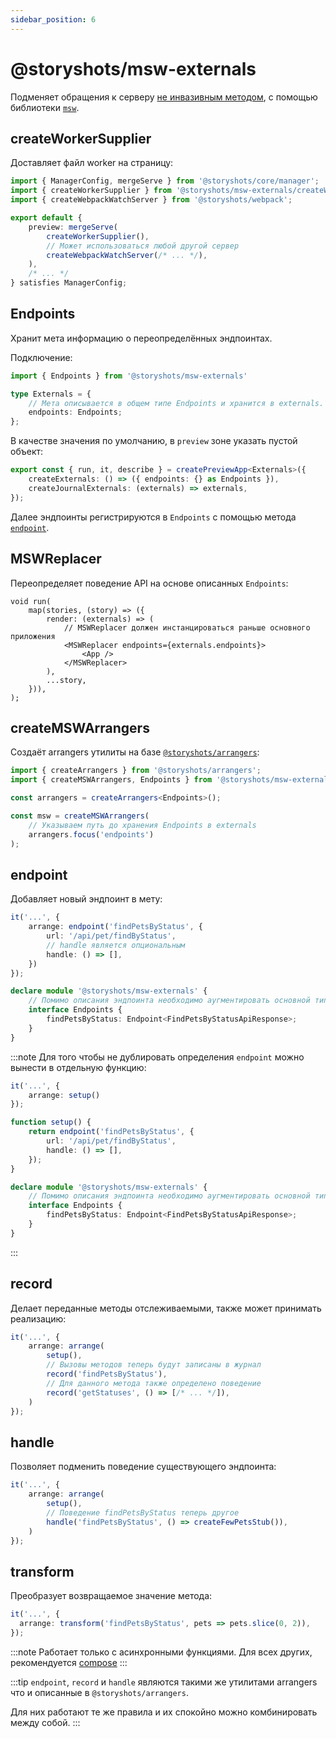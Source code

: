 ```yaml
---
sidebar_position: 6
---
```


# @storyshots/msw-externals

Подменяет обращения к серверу [не инвазивным методом](/patterns/replace#подмена-через-сайд-эффекты), с помощью
библиотеки [`msw`](https://github.com/mswjs/msw).

## createWorkerSupplier

Доставляет файл worker на страницу:

```ts
import { ManagerConfig, mergeServe } from '@storyshots/core/manager';
import { createWorkerSupplier } from '@storyshots/msw-externals/createWorkerSupplier';
import { createWebpackWatchServer } from '@storyshots/webpack';

export default {
    preview: mergeServe(
        createWorkerSupplier(),
        // Может использоваться любой другой сервер
        createWebpackWatchServer(/* ... */),
    ),
    /* ... */
} satisfies ManagerConfig;
```

## Endpoints

Хранит мета информацию о переопределённых эндпоинтах.

Подключение:

```ts
import { Endpoints } from '@storyshots/msw-externals'

type Externals = {
    // Мета описывается в общем типе Endpoints и хранится в externals.
    endpoints: Endpoints;
};
```

В качестве значения по умолчанию, в `preview` зоне указать пустой объект:

```ts
export const { run, it, describe } = createPreviewApp<Externals>({
    createExternals: () => ({ endpoints: {} as Endpoints }),
    createJournalExternals: (externals) => externals,
});
```

Далее эндпоинты регистрируются в `Endpoints` с помощью метода [`endpoint`](/modules/msw#endpoint).

## MSWReplacer

Переопределяет поведение API на основе описанных `Endpoints`:

```tsx
void run(
    map(stories, (story) => ({
        render: (externals) => (
            // MSWReplacer должен инстанцироваться раньше основного приложения
            <MSWReplacer endpoints={externals.endpoints}>
                <App />
            </MSWReplacer>
        ),
        ...story,
    })),
);
```

## createMSWArrangers

Создаёт arrangers утилиты на базе [`@storyshots/arrangers`](/modules/arrangers):

```ts
import { createArrangers } from '@storyshots/arrangers';
import { createMSWArrangers, Endpoints } from '@storyshots/msw-externals';

const arrangers = createArrangers<Endpoints>();

const msw = createMSWArrangers(
    // Указываем путь до хранения Endpoints в externals
    arrangers.focus('endpoints')
);
```

## endpoint

Добавляет новый эндпоинт в мету:

```ts
it('...', {
    arrange: endpoint('findPetsByStatus', {
        url: '/api/pet/findByStatus',
        // handle является опциональным
        handle: () => [],
    })
});

declare module '@storyshots/msw-externals' {
    // Помимо описания эндпоинта необходимо аугментировать основной тип
    interface Endpoints {
        findPetsByStatus: Endpoint<FindPetsByStatusApiResponse>;
    }
}
```

:::note
Для того чтобы не дублировать определения `endpoint` можно вынести в отдельную функцию:

```ts
it('...', {
    arrange: setup()
});

function setup() {
    return endpoint('findPetsByStatus', {
        url: '/api/pet/findByStatus',
        handle: () => [],
    });
}

declare module '@storyshots/msw-externals' {
    // Помимо описания эндпоинта необходимо аугментировать основной тип
    interface Endpoints {
        findPetsByStatus: Endpoint<FindPetsByStatusApiResponse>;
    }
}
```

:::

## record

Делает переданные методы отслеживаемыми, также может принимать реализацию:

```ts
it('...', {
    arrange: arrange(
        setup(),
        // Вызовы методов теперь будут записаны в журнал
        record('findPetsByStatus'),
        // Для данного метода также определено поведение 
        record('getStatuses', () => [/* ... */]),
    )
});
```

## handle

Позволяет подменить поведение существующего эндпоинта:

```ts
it('...', {
    arrange: arrange(
        setup(),
        // Поведение findPetsByStatus теперь другое
        handle('findPetsByStatus', () => createFewPetsStub()),
    )
});
```

## transform

Преобразует возвращаемое значение метода:

```ts
it('...', {
  arrange: transform('findPetsByStatus', pets => pets.slice(0, 2)),
});
```

:::note
Работает только с асинхронными функциями. Для всех других, рекомендуется [compose](/modules/arrangers#compose)
:::


:::tip
`endpoint`, `record` и `handle` являются такими же утилитами arrangers что и описанные в `@storyshots/arrangers`.

Для них работают те же правила и их спокойно можно комбинировать между собой.
:::
